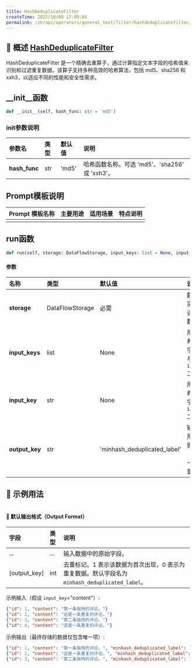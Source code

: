 ```yaml
---
title: HashDeduplicateFilter
createTime: 2025/10/09 17:09:04
permalink: /zh/api/operators/general_text/filter/hashdeduplicatefilter/
---
```


## 📘 概述 [HashDeduplicateFilter](https://github.com/OpenDCAI/DataFlow/blob/main/dataflow/operators/filter/hash_deduplicate_filter.py)
HashDeduplicateFilter 是一个精确去重算子，通过计算指定文本字段的哈希值来识别和过滤重复数据。该算子支持多种高效的哈希算法，包括 md5、sha256 和 xxh3，以适应不同的性能和安全性需求。

## __init__函数
```python
def __init__(self, hash_func: str = 'md5')
```
### init参数说明
| 参数名 | 类型 | 默认值 | 说明 |
| :---------- | :---- | :------ | :------------------------------------------------ |
| **hash_func** | str | 'md5' | 哈希函数名称。可选 'md5'、'sha256' 或 'xxh3'。 |

## Prompt模板说明
| Prompt 模板名称 | 主要用途 | 适用场景 | 特点说明 |
| ----------------- | -------- | ---------- | ----------------------------------------------------- |
| | | | |

## run函数
```python
def run(self, storage: DataFlowStorage, input_keys: list = None, input_key: str = None, output_key: str = 'minhash_deduplicated_label')
```
#### 参数
| 名称 | 类型 | 默认值 | 说明 |
| :----------- | :---------------- | :-------------------------------| :----------------------------------------------- |
| **storage** | DataFlowStorage | 必需 | 数据流存储实例，负责读取与写入数据。 |
| **input_keys** | list | None | 用于计算哈希值的多个字段列表。与 `input_key` 二选一。 |
| **input_key** | str | None | 用于计算哈希值的单个字段名。与 `input_keys` 二选一。 |
| **output_key** | str | 'minhash_deduplicated_label' | 输出列名，用于标记数据是否重复（1表示唯一，0表示重复）。 |

## 🧠 示例用法
```python

```

#### 🧾 默认输出格式（Output Format）
| 字段 | 类型 | 说明 |
| :------------------------------- | :---- | :------------------------------------------------------------------- |
| ... | ... | 输入数据中的原始字段。 |
| [output_key] | int | 去重标记。1 表示该数据为首次出现，0 表示为重复数据。默认字段名为 `minhash_deduplicated_label`。 |

示例输入（假设 `input_key`="content"）:
```json
{"id": 1, "content": "第一条独特的评论。"}
{"id": 2, "content": "这是一条重复的评论。"}
{"id": 3, "content": "第二条独特的评论。"}
{"id": 4, "content": "这是一条重复的评论。"}
```
示例输出（最终存储的数据仅包含唯一项）:
```json
{"id": 1, "content": "第一条独特的评论。", "minhash_deduplicated_label": 1}
{"id": 2, "content": "这是一条重复的评论。", "minhash_deduplicated_label": 1}
{"id": 3, "content": "第二条独特的评论。", "minhash_deduplicated_label": 1}
```
